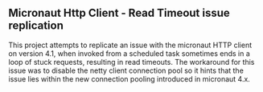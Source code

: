 ## Micronaut Http Client - Read Timeout issue replication

This project attempts to replicate an issue with the micronaut HTTP client on version 4.1, when invoked from a scheduled task sometimes ends
in a loop of stuck requests, resulting in read timeouts.  The workaround for this issue was to disable the netty client connection pool
so it hints that the issue lies within the new connection pooling introduced in micronaut 4.x.

